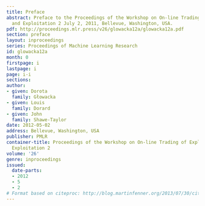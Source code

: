 ```yaml
---
title: Preface
abstract: Preface to the Proceedings of the Workshop on On-line Trading of Exploration
  and Exploitation 2 July 2, 2011, Bellevue, Washington, USA.
pdf: http://proceedings.mlr.press/v26/glowacka12a/glowacka12a.pdf
section: preface
layout: inproceedings
series: Proceedings of Machine Learning Research
id: glowacka12a
month: 0
firstpage: i
lastpage: i
page: i-i
sections: 
author:
- given: Dorota
  family: Głowacka
- given: Louis
  family: Dorard
- given: John
  family: Shawe-Taylor
date: 2012-05-02
address: Bellevue, Washington, USA
publisher: PMLR
container-title: Proceedings of the Workshop on On-line Trading of Exploration and
  Exploitation 2
volume: '26'
genre: inproceedings
issued:
  date-parts:
  - 2012
  - 5
  - 2
# Format based on citeproc: http://blog.martinfenner.org/2013/07/30/citeproc-yaml-for-bibliographies/
---
```

